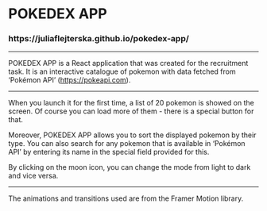 <h1>  POKEDEX APP  </h1>

<h3> https://juliaflejterska.github.io/pokedex-app/ </h3>

---

POKEDEX APP is a React application that was created for the recruitment task. It is an interactive catalogue of pokemon with data fetched from ‘Pokémon API’ (https://pokeapi.com).

---

When you launch it for the first time, a list of 20 pokemon is showed on the screen. Of course you can load more of them - there is a special button for that.


Moreover, POKEDEX APP allows you to sort the displayed pokemon by their type. You can also search for any pokemon that is available in ‘Pokémon API’ by entering its name in the special field provided for this.

By clicking on the moon icon, you can change the mode from light to dark and vice versa.

---

The animations and transitions used are from the Framer Motion library.
